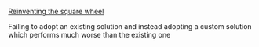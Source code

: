 [Reinventing the square wheel](https://en.wikipedia.org/wiki/Reinventing_the_wheel#Related_phrases)

Failing to adopt an existing solution and instead adopting a custom solution which performs much worse than the existing one

